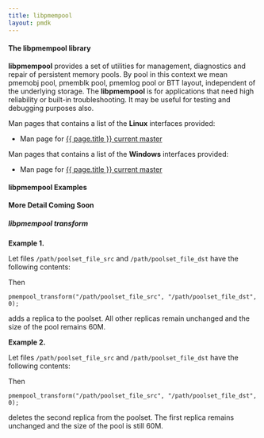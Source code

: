 ```yaml
---
title: libpmempool
layout: pmdk
---
```


#### The libpmempool library

**libpmempool** provides a set of utilities for management, diagnostics and
repair of persistent memory pools.
By pool in this context we mean pmemobj pool, pmemblk pool, pmemlog pool or
BTT layout, independent of the underlying storage.
The **libpmempool** is for applications that need high reliability or built-in
troubleshooting. It may be useful for testing and debugging purposes also.

Man pages that contains a list of the **Linux** interfaces provided:

* Man page for <a href="../manpages/linux/master/libpmempool/{{ page.title }}.7.html">{{ page.title }} current master</a>


Man pages that contains a list of the **Windows** interfaces provided:

* Man page for <a href="../manpages/windows/master/libpmempool/{{ page.title }}.7.html">{{ page.title }} current master</a>

#### libpmempool Examples

**More Detail Coming Soon**

<code data-gist-id='krzycz/53f5b5f33cc6bfbbd80c04a3209202d0' data-gist-file='manpage.c' data-gist-line='37-96' data-gist-highlight-line='41' data-gist-hide-footer='true'></code>

##### libpmempool transform #####

**Example 1.**

Let files `/path/poolset_file_src` and `/path/poolset_file_dst` have the
following contents:


<code data-gist-id='wojtuss/06c22e3a8340e85574cc89d767ae2534' data-gist-file='poolset_file_src' data-gist-hide-footer='true'></code>

<code data-gist-id='wojtuss/b9693dd0f1f8962bf01eb0791a68128a' data-gist-file='poolset_file_dst' data-gist-hide-footer='true'></code>

Then

`pmempool_transform("/path/poolset_file_src", "/path/poolset_file_dst", 0);`

adds a replica to the poolset. All other replicas remain unchanged and
the size of the pool remains 60M.


**Example 2.**

Let files `/path/poolset_file_src` and `/path/poolset_file_dst` have the
following contents:

<code data-gist-id='wojtuss/06c22e3a8340e85574cc89d767ae2534' data-gist-file='poolset_file_src' data-gist-hide-footer='true'></code>

<code data-gist-id='wojtuss/f535a8ced7a34522f8b6189c9ddd7e89' data-gist-file='poolset_file_dst' data-gist-hide-footer='true'></code>

Then

`pmempool_transform("/path/poolset_file_src", "/path/poolset_file_dst", 0);`

deletes the second replica from the poolset. The first replica remains unchanged and
the size of the pool is still 60M.

